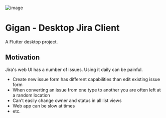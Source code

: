 ![image](https://user-images.githubusercontent.com/35175972/125168587-1d03e480-e15b-11eb-8bd3-d7420a9f9d78.png)


# Gigan - Desktop Jira Client

A Flutter desktop project.

## Motivation

Jira's web UI has a number of issues.  Using it daily can be painful.

- Create new issue form has different capabilities than edit existing issue form
- When converting an issue from one type to another you are often left at a random location
- Can't easily change owner and status in all list views
- Web app can be slow at times
- etc.
